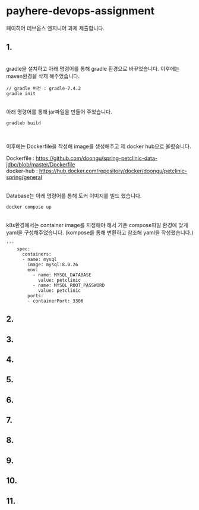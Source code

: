 # payhere-devops-assignment
페이히어 데브옵스 엔지니어 과제 제출합니다.

## 1.
<br/>
gradle을 설치하고 아래 명령어를 통해 gradle 환경으로 바꾸었습니다.
이후에는 maven환경을 삭제 해주었습니다.

```
// gradle 버전 : gradle-7.4.2
gradle init
```
<br/>
아래 명령어를 통해 jar파일을 만들어 주었습니다.

```
gradleb build
```

<br/>

이후에는 Dockerfile을 작성해 image를 생성해주고 제 docker hub으로 올렸습니다. 

Dockerfile : https://github.com/doongu/spring-petclinic-data-jdbc/blob/master/Dockerfile<br/>
docker-hub : https://hub.docker.com/repository/docker/doongu/petclinic-spring/general



<br/>
Database는 아래 명령어를 통해 도커 이미지를 빌드 했습니다.

```
docker compose up
```
<br/>
k8s환경에서는 container image를 지정해야 해서 기존 compose파일 환경에 맞게 yaml을 구성해주었습니다. (kompose를 통해 변환하고 참조해 yaml을 작성했습니다.)

```
'''
    spec:
      containers:
      - name: mysql
        image: mysql:8.0.26
        env:
          - name: MYSQL_DATABASE
            value: petclinic
          - name: MYSQL_ROOT_PASSWORD
            value: petclinic
        ports:
        - containerPort: 3306
```



## 2.

## 3.

## 4.

## 5.

## 6.

## 7.

## 8.

## 9.

## 10.

## 11.
